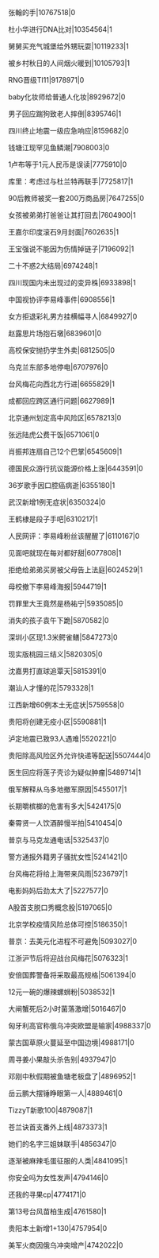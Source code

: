 张翰的手|10767518|0

杜小华进行DNA比对|10354564|1

舅舅买充气城堡给外甥玩耍|10119233|1

被乡村秋日的人间烟火暖到|10105793|1

RNG晋级TI11|9178971|0

baby化妆师给普通人化妆|8929672|0

男子回应踹狗致老人摔倒|8395746|1

四川终止地震一级应急响应|8159682|0

钱塘江现罕见鱼鳞潮|7908003|0

1卢布等于1元人民币是误读|7775910|0

库里：考虑过与杜兰特再联手|7725817|1

90后教师被奖一套200万商品房|7647255|0

女孩被弟弟打爸爸让其打回去|7604900|1

王嘉尔印度滚石9月封面|7602635|1

王宝强说不能因为伤情掉链子|7196092|1

二十不惑2大结局|6974248|1

四川现国内未出现过的变异株|6933898|1

中国视协评李易峰事件|6908556|1

女方拒退彩礼男方挂横幅寻人|6849927|0

赵露思片场抱石墩|6839601|0

高校保安抛扔学生外卖|6812505|0

乌克兰东部多地停电|6707976|0

台风梅花向西北方行进|6655829|1

成都回应跨区通行问题|6627989|1

北京通州划定高中风险区|6578213|0

张远陆虎公费干饭|6571061|0

肖振邦连扇自己12个巴掌|6545609|1

德国民众游行抗议能源价格上涨|6443591|0

36岁歌手因口腔癌病逝|6355180|1

武汉新增1例无症状|6350324|0

王鹤棣是段子手吧|6310217|1

人民网评：李易峰粉丝该醒醒了|6110167|0

见面吧就现在每对都好甜|6077808|1

拒绝给弟弟买房被父母告上法庭|6024529|1

母校撤下李易峰海报|5944719|1

罚罪里大王竟然是杨祐宁|5935085|0

消失的孩子袁午下跪|5870582|0

深圳小区现1.3米鳄雀鳝|5847273|0

现实版桃园三结义|5820305|0

沈嘉男打直球追覃天|5815391|0

潮汕人才懂的花|5793328|1

江西新增60例本土无症状|5759558|0

贵阳将创建无疫小区|5590881|1

泸定地震已致93人遇难|5520221|0

贵阳除高风险区外允许快递等配送|5507444|0

医生回应将莲子壳诊为疑似肿瘤|5489714|1

俄军解释从乌多地撤军原因|5455017|1

长期嚼槟榔的危害有多大|5424175|0

秦霄贤一人饮酒醉慢半拍|5410454|0

普京与马克龙通电话|5325437|0

警方通报外籍男子骚扰女性|5241421|0

台风梅花将给上海带来风雨|5236797|1

电影妈妈后劲太大了|5227577|0

A股首支脱口秀概念股|5197065|0

北京学校疫情风险总体可控|5186350|1

普京：去美元化进程不可避免|5093027|0

江浙沪节后将迎战台风梅花|5076323|1

安倍国葬警备将采取最高规格|5061394|0

12元一碗的爆辣螺蛳粉|5038532|1

大闸蟹死后2小时菌落激增|5016467|0

匈牙利高官称俄乌冲突欧盟是输家|4988337|0

蒙古国草原火蔓延至中国边境|4988171|0

周寻姜小果敲头杀告别|4937947|0

邓刚中秋假期被鱼塘老板盘了|4896952|1

岳云鹏大摆锤睁眼第一人|4889461|0

TizzyT新歌100|4879087|1

苍兰诀首支番外上线|4873373|1

她们的名字三姐妹联手|4856347|0

逐渐被麻辣毛蛋征服的人类|4841095|1

你安全吗为女性发声|4794146|0

还我的寻果cp|4774171|0

第13号台风苗柏生成|4761580|1

贵阳本土新增1+130|4757954|0

美军火商因俄乌冲突增产|4742022|0

